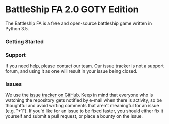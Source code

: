 BattleShip FA 2.0 GOTY Edition
===============

The Battleship FA is a free and open-source battleship game written in Python 3.5.

### Getting Started

### Support

If you need help, please contact our team. Our issue tracker is not a support forum, and using it as one will result in your issue being closed.

### Issues

We use the [issue tracker on GitHub](https://github.com/MaathLino/battleship-fa/issues). Keep in mind that everyone who is watching the repository gets notified by e-mail when there is activity, so be thoughtful and avoid writing comments that aren't meaningful for an issue (e.g. "+1"). If you'd like for an issue to be fixed faster, you should either fix it yourself and submit a pull request, or place a bounty on the issue.
